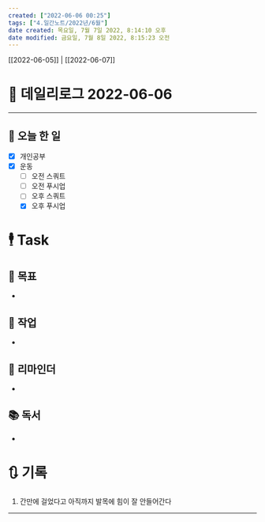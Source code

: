```yaml
---
created: ["2022-06-06 00:25"]
tags: ["4.일간노트/2022년/6월"]
date created: 목요일, 7월 7일 2022, 8:14:10 오후
date modified: 금요일, 7월 8일 2022, 8:15:23 오전
---
```


[[2022-06-05]] | [[2022-06-07]]

# 📅 데일리로그 2022-06-06
---
## 🔷 오늘 한 일
- [x] 개인공부
- [x] 운동
	- [ ] 오전 스쿼트
	- [ ] 오전 푸시업
	- [ ] 오후 스쿼트
	- [x] 오후 푸시업

# 🕴 Task
## 🎯 목표
-
 
## 🚀 작업
-
 
## 📕 리마인더
-
 
## 📚 독서
-
 

# 🔃 기록
1.  간만에 걸었다고 아직까지 발목에 힘이 잘 안들어간다
---

